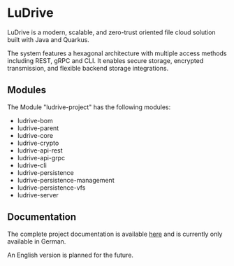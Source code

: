 # LuDrive

LuDrive is a modern, scalable, and zero-trust oriented
file cloud solution built with Java and Quarkus.

The system features a hexagonal architecture with
multiple access methods including REST, gRPC and CLI.
It enables secure storage, encrypted
transmission, and flexible backend storage integrations.

## Modules

The Module "ludrive-project" has the following modules:

- ludrive-bom
- ludrive-parent
- ludrive-core
- ludrive-crypto
- ludrive-api-rest
- ludrive-api-grpc
- ludrive-cli
- ludrive-persistence
- ludrive-persistence-management
- ludrive-persistence-vfs
- ludrive-server

## Documentation

The complete project documentation is
available [here](https://github.com/lugawe/ludrive/tree/main/docs/documentation) and is
currently only available in German.

An English version is planned for the future.
